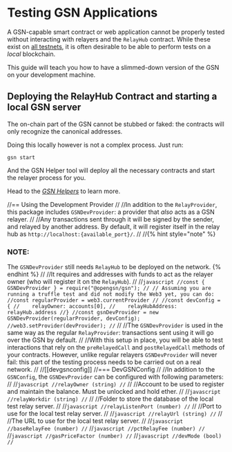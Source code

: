 # Testing GSN Applications

A GSN-capable smart contract or web application cannot be properly tested without interacting with relayers and the `RelayHub` contract. While these exist on [all testnets](networks.md), it is often desirable to be able to perform tests on a _local_ blockchain.

This guide will teach you how to have a slimmed-down version of the GSN on your development machine.


## Deploying the RelayHub Contract and starting a local GSN server <a id="deploying_the_relayhub_contract_and_starting_a_local_gsn_server"></a>

The on-chain part of the GSN cannot be stubbed or faked: the contracts will only recognize the canonical addresses.

Doing this locally however is not a complex process. Just run:
```
gsn start
```
And the GSN Helper tool will deploy all the necessary contracts and start the relayer process for you.

Head to the [*GSN Helpers*](gsn-helpers.md) to learn more.


//== Using the Development Provider
//
//In addition to the `RelayProvider`, this package includes `GSNDevProvider`: a provider that _also_ acts as a GSN relayer.
//
//Any transactions sent through it will be signed by the sender, and relayed by another address. By default, it will register itself in the relay hub as `http://localhost:{available_port}/`.
//
//{% hint style="note" %}
### NOTE:
The `GSNDevProvider` still needs `RelayHub` to be deployed on the network.
{% endhint %}
//
//It requires and addresses with funds to act as the relayer owner (who will register it on the `RelayHub`).
//
//```javascript
//const { GSNDevProvider } = require("@opengsn/gsn");
//
// Assuming you are running a truffle test and did not modify the Web3 yet, you can do:
//const regularProvider = web3.currentProvider
//
//const devConfig = {
//    relayOwner: accounts[0],
//    relayHubAddress: relayHub.address
//}
//const gsnDevProvider = new GSNDevProvider(regularProvider, devConfig);
//web3.setProvider(devProvider);
//```
//
//The `GSNDevProvider` is used in the same way as the regular `RelayProvider`: transactions sent using it will go over the GSN by default.
//
//With this setup in place, you will be able to test interactions that rely on the `preRelayedCall` and `postRelayedCall` methods of your contracts. However, unlike regular relayers `GSNDevProvider` will never fail: this part of the testing process needs to be carried out on a real network.
//
//[[devgsnconfig]]
//=== DevGSNConfig
//
//In addition to the `GSNConfig`, the `GSNDevProvider` can be configured with following parameters:
//
//```javascript
//relayOwner (string)
//```
//
//Account to be used to register and maintain the balance. Must be unlocked and hold ether.
//
//```javascript
//relayWorkdir (string)
//```
//
//Folder to store the database of the local test relay server.
//
//```javascript
//relayListenPort (number)
//```
//
//Port to use for the local test relay server.
//
//```javascript
//relayUrl (string)
//```
//
//The URL to use for the local test relay server.
//
//```javascript
//baseRelayFee (number)
//```
//```javascript
//pctRelayFee (number)
//```
//```javascript
//gasPriceFactor (number)
//```
//```javascript
//devMode (bool)
//```
